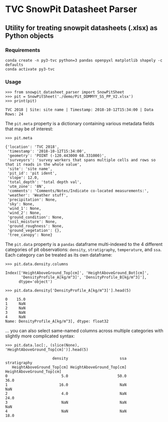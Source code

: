 # TVC SnowPit Datasheet Parser
## Utility for treating snowpit datasheets (.xlsx) as Python objects


### Requirements
```
conda create -n py3-tvc python=3 pandas openpyxl matplotlib shapely -c defaults
conda activate py3-tvc
```

### Usage
```
>>> from snowpit_datasheet_parser import SnowPitSheet
>>> pit = SnowPitSheet('./demo/Pit_DDMMYY_SS_PP_V2.xlsx')
>>> print(pit)
```
```
TVC 2018 | Site: site name | Timestamp: 2018-10-12T15:34:00 | Data Rows: 24
```
The `pit.meta` property is a dictionary containing various metadata fields that may be of interest:
```
>>> pit.meta
```
```        
{'location': 'TVC 2018',
 'timestamp': '2018-10-12T15:34:00',
 'geometry': 'POINT (-120.443000 68.331000)',
 'surveyors': 'survey workers that spans multiple cells and rows so that it reads in the whole value',
 'site': 'site name',
 'pit_id': 'pit ident',
 'slope': 12.0,
 'total_depth': 'total depth val',
 'utm_zone': '8N',
 'comments': 'Comments/Notes/Indicate co-located measurements:',
 'weather': 'Weather stuff',
 'precipitation': None,
 'sky': None,
 'wind_1': None,
 'wind_2': None,
 'ground_condition': None,
 'soil_moisture': None,
 'ground_roughness': None,
 'ground_vegetation': {},
 'tree_canopy': None}
```
The `pit.data` property is a `pandas` dataframe multi-indexed to the 4 different categories of pit observations: `density`, `stratigraphy`, `temperature`, and `ssa`. Each category can be treated as its own dataframe:
```
>>> pit.data.density.columns
```
```
Index(['HeightAboveGround_Top[cm]', 'HeightAboveGround_Bot[cm]',
       'DensityProfile_A[kg/m^3]', 'DensityProfile_B[kg/m^3]'],
      dtype='object')
```
```      
>>> pit.data.density['DensityProfile_A[kg/m^3]'].head(5)
```
```
0    15.0
1     NaN
2     NaN
3     NaN
4     NaN
Name: DensityProfile_A[kg/m^3], dtype: float32
```
... you can also select same-named columns across multiple categories with slightly more complicated syntax:
```
>>> pit.data.loc[:, (slice(None), 'HeightAboveGround_Top[cm]')].head(5)
```
```
                     density                       ssa              stratigraphy
   HeightAboveGround_Top[cm] HeightAboveGround_Top[cm] HeightAboveGround_Top[cm]
0                        5.0                      50.0                      36.0
1                       16.0                       NaN                       NaN
2                        4.0                       NaN                      24.0
3                        NaN                       NaN                       NaN
4                        NaN                       NaN                      18.0
```